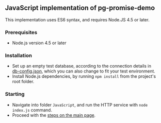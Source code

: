 ## JavaScript implementation of pg-promise-demo

This implementation uses ES6 syntax, and requires Node.JS 4.5 or later.

### Prerequisites

* Node.js version 4.5 or later

### Installation

* Set up an empty test database, according to the connection details in [db-config.json](https://github.com/vitaly-t/pg-promise-demo/blob/master/db-config.json),
  which you can also change to fit your test environment.
* Install Node.js dependencies, by running `npm install` from the project's root folder.

### Starting

* Navigate into folder `JavaScript`, and run the HTTP service with `node index.js` command.
* Proceed with the [steps on the main page].

[steps on the main page]:https://github.com/vitaly-t/pg-promise-demo
